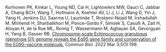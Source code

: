 Korhonen PK, Kinkar L, Young ND, Cai H, Lightowlers MW, Gauci C, Jabbar A, Chang BCH, Wang T, Hofmann A, Koehler AV, Li J, Li J, Wang D, Yin J, Yang H, Jenkins DJ, Saarma U, Laurimäe T, Rostami-Nejad M, Irshadullah M, Mirhendi H, Sharbatkhori M, Ponce-Gordo F, Simsek S, Casulli A, Zait H, Atoyan H, de la Rue ML, Romig T, Wassermann M, Aghayan SA, Gevorgyan H, Yang B, Gasser RB. [Chromosome-scale Echinococcus granulosus (genotype G1) genome reveals the Eg95 gene family and conservation of the EG95-vaccine molecule.](https://www.ncbi.nlm.nih.gov/pmc/articles/PMC8894454/) Commun Biol. 2022 Mar 3;5(1):199.
